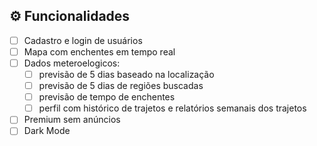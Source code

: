 ## ⚙️ Funcionalidades

- [ ] Cadastro e login de usuários
- [ ] Mapa com enchentes em tempo real
- [ ] Dados meteroelogicos:
    - [ ] previsão de 5 dias baseado na localização
    - [ ] previsão de 5 dias de regiões buscadas
    - [ ] previsão de tempo de enchentes
    - [ ] perfil com histórico de trajetos e relatórios semanais dos trajetos
- [ ] Premium sem anúncios
- [ ] Dark Mode